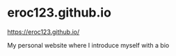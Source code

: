 # eroc123.github.io
https://eroc123.github.io/

My personal website where I introduce myself with a bio
